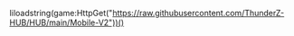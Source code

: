 Iiloadstring(game:HttpGet("https://raw.githubusercontent.com/ThunderZ-HUB/HUB/main/Mobile-V2"))()


